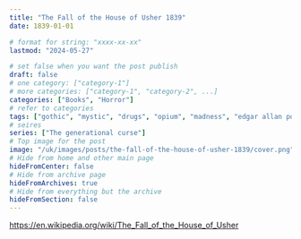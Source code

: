 ```yaml
---
title: "The Fall of the House of Usher 1839"
date: 1839-01-01

# format for string: "xxxx-xx-xx"
lastmod: "2024-05-27"

# set false when you want the post publish
draft: false
# one category: ["category-1"]
# more categories: ["category-1", "category-2", ...]
categories: ["Books", "Horror"]
# refer to categories
tags: ["gothic", "mystic", "drugs", "opium", "madness", "edgar allan poe"]
# seires
series: ["The generational curse"]
# Top image for the post
image: "/uk/images/posts/the-fall-of-the-house-of-usher-1839/cover.png"
# Hide from home and other main page
hideFromCenter: false
# Hide from archive page
hideFromArchives: true
# Hide from everything but the archive
hideFromSection: false
---
```

https://en.wikipedia.org/wiki/The_Fall_of_the_House_of_Usher
<!--more-->